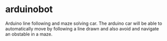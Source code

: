 # arduinobot
Arduino line following and maze solving car.
The arduino car will be able to automatically move by following a line drawn and also avoid and navigate an obstable in a maze.
